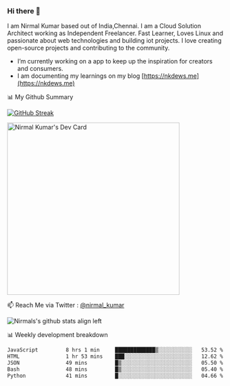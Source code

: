 ### Hi there 👋

 I am Nirmal Kumar based out of India,Chennai. I am a Cloud Solution Architect working as Independent Freelancer. Fast Learner, Loves Linux and passionate about web technologies and building iot projects. I love creating open-source projects and contributing to the community.

- I’m currently working on a app to keep up the inspiration for creators and consumers.
- I am documenting my learnings on my blog [https://nkdews.me](https://nkdews.me)


📊 My Github Summary

[![GitHub Streak](https://github-readme-streak-stats.herokuapp.com?user=nk-gears&theme=dark&hide_border=true&date_format=M%20j%5B%2C%20Y%5D)](https://git.io/streak-stats)

<a href="https://app.daily.dev/nirmal_kumar"><img src="https://api.daily.dev/devcards/a16cfcf02d384b16b41de71ce4d1d811.png?r=8ve" width="400" alt="Nirmal Kumar's Dev Card"/></a>

📫 Reach Me via  Twitter : [@nirmal_kumar](https://twitter.com/nirmal_kumar)

![Nirmals's github stats align left](https://github-readme-stats.vercel.app/api?username=nk-gears&show_icons=true)


📊 Weekly development breakdown

<!--START_SECTION:waka-->

```txt
JavaScript         8 hrs 1 min     █████████████▒░░░░░░░░░░░   53.52 %
HTML               1 hr 53 mins    ███░░░░░░░░░░░░░░░░░░░░░░   12.62 %
JSON               49 mins         █▒░░░░░░░░░░░░░░░░░░░░░░░   05.50 %
Bash               48 mins         █▒░░░░░░░░░░░░░░░░░░░░░░░   05.40 %
Python             41 mins         █░░░░░░░░░░░░░░░░░░░░░░░░   04.66 %
```

<!--END_SECTION:waka-->


